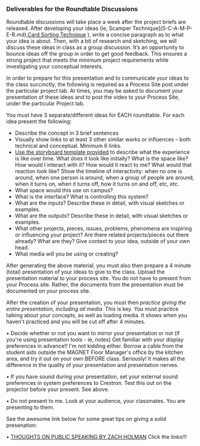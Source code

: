 ### Deliverables for the Roundtable Discussions 

Roundtable discussions will take place a week after the project briefs are released. After developing your ideas (ie, Scamper Technique](S-C-A-M-P-E-R.md),[Card Sorting Technique](cardSortingTechnique.md) ), write a concise paragraph as to what your idea is about. Then, with a bit of research and sketching, we will discuss these ideas in class as a group discussion. It’s an opportunity to bounce ideas off the group in order to get good feedback. This ensures a strong project that meets the minimum project requirements while investigating your conceptual interests.

In order to prepare for this presentation and to communicate your ideas to the class succinctly, the following is required as a Process Site post under the particular project tab. At times, you may be asked to document your presentation of these ideas and to post the video to your Process Site, under the particular Project tab.

You must have 3 separate/different ideas for EACH roundtable. For each idea present the following:

<ul>
<li>Describe the concept in 3 brief sentences</li> 
<li>Visually show links to at least 3 other similar works or influences – both technical and conceptual. Minimum 6 links. </li>
<li><a href ="https://github.com/IDMNYU/InteractiveInstallation_Spring19_Bennett/tree/master/storyboardTemplates">Use the storyboard template provided</a> to describe what the experience is like over time. What does it look like initially? What is the space like? How would I interact with it? How would it react to me? What would that reaction look like? Show the timeline of interactivity: when no one is around, when one person is around, when a group of people are around, when it turns on, when it turns off, how it turns on and off, etc, etc.</li>
<li>What space would this use on campus?</li>
<li>What is the interface? What is controlling this system?</li>
<li> What are the inputs? Describe these in detail, with visual sketches or examples.</li>
<li> What are the outputs? Describe these in detail, with visual sketches or examples.</li>
<li> What other projects, pieces, issues, problems, phenomena are inspiring or influencing your project? Are there related projects/pieces out there already? What are they? Give context to your idea, outside of your own head. </li> 
<li> What media will you be using or creating? </li>
</ul>

After generating the above material, you must also then prepare a 4 minute (total) presentation of your ideas to give to the class. Upload the presentation material to your process site. You do not have to present from your Process site. Rather, the documents from the presentation must be documented on your process site.

After the creation of your presentation, you must then _practice giving the entire presentation, including all media._ This is key. You must practice talking about your concepts, as well as loading media. It shows when you haven't practiced and you will be cut off after 4 minutes.

• Decide whether or not you want to mirror your presentation or not (if you're using presentation tools - ie, notes)
Get familiar with your display preferences in advance!! I'm not kidding either. Borrow a cable from the student aids outside the MAGNET Floor Manager's office by the kitchen area, and try it out on your own BEFORE class. Seriously! It makes all the difference in the quality of your presentation and presentation nerves.

• If you have sound during your presentation, set your external sound preferences in system preferences to Crestron. Test this out on the projector before your present. See above.

• Do not present to me. Look at your audience, your classmates. You are presenting to them.

See the awesome link below for some great tips on giving a solid presenation:

• [THOUGHTS ON PUBLIC SPEAKING BY ZACH HOLMAN](http://speaking.io/) Click the links!!!
